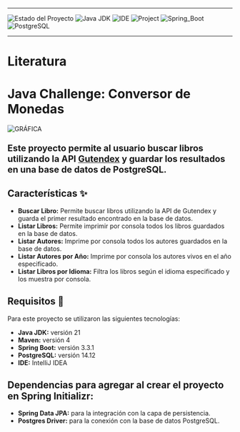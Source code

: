 ___
![Estado del Proyecto](https://img.shields.io/badge/STATUS-FINALIZADO-green)
![Java JDK](https://img.shields.io/badge/Java_JDK-v21.0-blue)
![IDE](https://img.shields.io/badge/IDE-Intellij_IDEA-blue)
![Project](https://img.shields.io/badge/Project-Maven-blue)
![Spring_Boot](https://img.shields.io/badge/Spring_Boot-v3.3.1-blue)
![PostgreSQL](https://img.shields.io/badge/PostgreSQL-v14.12-blue)
___

# Literatura

# Java Challenge: Conversor de Monedas

![GRÁFICA](https://images.pexels.com/photos/159711/books-bookstore-book-reading-159711.jpeg?auto=compress&cs=tinysrgb&w=1260&h=750&dpr=1)
### <span style="font-size:larger;">Este proyecto permite al usuario buscar libros utilizando la API [Gutendex](https://gutendex.com/) y guardar los resultados en una base de datos de PostgreSQL.

## Características ✨

- **Buscar Libro:** Permite buscar libros utilizando la API de Gutendex y guarda el primer resultado encontrado en la base de datos.
- **Listar Libros:** Permite imprimir por consola todos los libros guardados en la base de datos.
- **Listar Autores:** Imprime por consola todos los autores guardados en la base de datos.
- **Listar Autores por Año:** Imprime por consola los autores vivos en el año especificado.
- **Listar Libros por Idioma:** Filtra los libros según el idioma especificado y los muestra por consola.

## Requisitos 🚀

Para este proyecto se utilizaron las siguientes tecnologías:
- **Java JDK:** versión 21
- **Maven:** versión 4
- **Spring Boot:** versión 3.3.1
- **PostgreSQL:** versión 14.12
- **IDE:** IntelliJ IDEA

## Dependencias para agregar al crear el proyecto en Spring Initializr:
- **Spring Data JPA:** para la integración con la capa de persistencia.
- **Postgres Driver:** para la conexión con la base de datos PostgreSQL.
